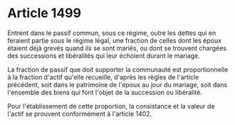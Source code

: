 # Article 1499

Entrent dans le passif commun, sous ce régime, outre les dettes qui en feraient partie sous le régime légal, une fraction de celles dont les époux étaient déjà grevés quand ils se sont mariés, ou dont se trouvent chargées des successions et libéralités qui leur échoient durant le mariage.

La fraction de passif que doit supporter la communauté est proportionnelle à la fraction d'actif qu'elle recueille, d'après les règles de l'article précédent, soit dans le patrimoine de l'époux au jour du mariage, soit dans l'ensemble des biens qui font l'objet de la succession ou libéralité.

Pour l'établissement de cette proportion, la consistance et la valeur de l'actif se prouvent conformément à l'article 1402.
